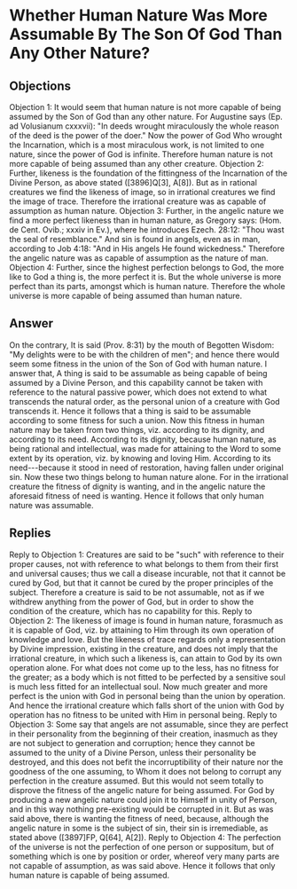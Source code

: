 # Whether Human Nature Was More Assumable By The Son Of God Than Any Other Nature?
## Objections
Objection 1: It would seem that human nature is not more capable of being assumed by the Son of God than any other nature. For Augustine says (Ep. ad Volusianum cxxxvii): "In deeds wrought miraculously the whole reason of the deed is the power of the doer." Now the power of God Who wrought the Incarnation, which is a most miraculous work, is not limited to one nature, since the power of God is infinite. Therefore human nature is not more capable of being assumed than any other creature.
Objection 2: Further, likeness is the foundation of the fittingness of the Incarnation of the Divine Person, as above stated ([3896]Q[3], A[8]). But as in rational creatures we find the likeness of image, so in irrational creatures we find the image of trace. Therefore the irrational creature was as capable of assumption as human nature.
Objection 3: Further, in the angelic nature we find a more perfect likeness than in human nature, as Gregory says: (Hom. de Cent. Ovib.; xxxiv in Ev.), where he introduces Ezech. 28:12: "Thou wast the seal of resemblance." And sin is found in angels, even as in man, according to Job 4:18: "And in His angels He found wickedness." Therefore the angelic nature was as capable of assumption as the nature of man.
Objection 4: Further, since the highest perfection belongs to God, the more like to God a thing is, the more perfect it is. But the whole universe is more perfect than its parts, amongst which is human nature. Therefore the whole universe is more capable of being assumed than human nature.
## Answer
On the contrary, It is said (Prov. 8:31) by the mouth of Begotten Wisdom: "My delights were to be with the children of men"; and hence there would seem some fitness in the union of the Son of God with human nature.
I answer that, A thing is said to be assumable as being capable of being assumed by a Divine Person, and this capability cannot be taken with reference to the natural passive power, which does not extend to what transcends the natural order, as the personal union of a creature with God transcends it. Hence it follows that a thing is said to be assumable according to some fitness for such a union. Now this fitness in human nature may be taken from two things, viz. according to its dignity, and according to its need. According to its dignity, because human nature, as being rational and intellectual, was made for attaining to the Word to some extent by its operation, viz. by knowing and loving Him. According to its need---because it stood in need of restoration, having fallen under original sin. Now these two things belong to human nature alone. For in the irrational creature the fitness of dignity is wanting, and in the angelic nature the aforesaid fitness of need is wanting. Hence it follows that only human nature was assumable.
## Replies
Reply to Objection 1: Creatures are said to be "such" with reference to their proper causes, not with reference to what belongs to them from their first and universal causes; thus we call a disease incurable, not that it cannot be cured by God, but that it cannot be cured by the proper principles of the subject. Therefore a creature is said to be not assumable, not as if we withdrew anything from the power of God, but in order to show the condition of the creature, which has no capability for this.
Reply to Objection 2: The likeness of image is found in human nature, forasmuch as it is capable of God, viz. by attaining to Him through its own operation of knowledge and love. But the likeness of trace regards only a representation by Divine impression, existing in the creature, and does not imply that the irrational creature, in which such a likeness is, can attain to God by its own operation alone. For what does not come up to the less, has no fitness for the greater; as a body which is not fitted to be perfected by a sensitive soul is much less fitted for an intellectual soul. Now much greater and more perfect is the union with God in personal being than the union by operation. And hence the irrational creature which falls short of the union with God by operation has no fitness to be united with Him in personal being.
Reply to Objection 3: Some say that angels are not assumable, since they are perfect in their personality from the beginning of their creation, inasmuch as they are not subject to generation and corruption; hence they cannot be assumed to the unity of a Divine Person, unless their personality be destroyed, and this does not befit the incorruptibility of their nature nor the goodness of the one assuming, to Whom it does not belong to corrupt any perfection in the creature assumed. But this would not seem totally to disprove the fitness of the angelic nature for being assumed. For God by producing a new angelic nature could join it to Himself in unity of Person, and in this way nothing pre-existing would be corrupted in it. But as was said above, there is wanting the fitness of need, because, although the angelic nature in some is the subject of sin, their sin is irremediable, as stated above ([3897]FP, Q[64], A[2]).
Reply to Objection 4: The perfection of the universe is not the perfection of one person or suppositum, but of something which is one by position or order, whereof very many parts are not capable of assumption, as was said above. Hence it follows that only human nature is capable of being assumed.